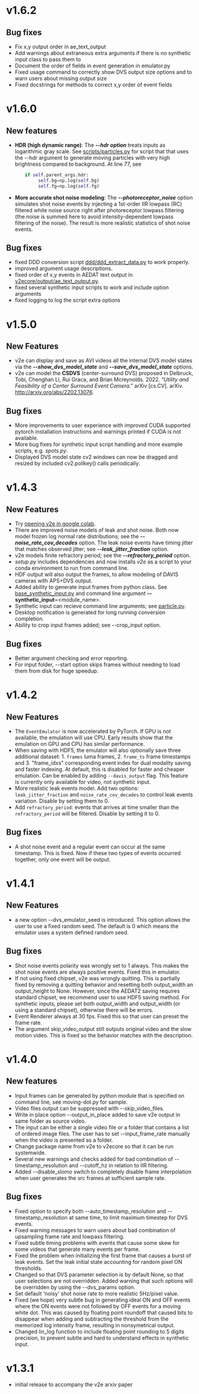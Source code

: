 # v1.6.2


## Bug fixes

 - Fix x,y output order in ae_text_output
 - Add warnings about extraneous extra arguments if there is no synthetic input class to pass them to
 - Document the order of fields in event generation in emulator.py
 - Fixed usage command to correctly show DVS output size options and to warn users about missing output size
 - Fixed docstrings for methods to correct x,y order of event fields

# v1.6.0

##  New features
  - **HDR (high dynamic range)**: The **_--hdr option_** treats inputs as logarithmic gray scale. See  [scripts/particles.py](https://github.com/SensorsINI/v2e/blob/master/scripts/particles.py) for script that that uses the --hdr argument to generate moving particles with very high brightness compared to background. At line 77, see
```python
       if self.parent_args.hdr:
            self.bg=np.log(self.bg)
            self.fg=np.log(self.fg)
```
  - **More accurate shot noise modeling**: The **-_-photoreceptor_noise_** option simulates shot noise events by injecting a 1st-order IIR lowpass (RC) filtered white noise source right after photoreceptor lowpass filtering (the noise is summed here to avoid intensity-dependent lowpass filtering of the noise). The result is more realistic statistics of shot noise events.
##    Bug fixes
  - fixed DDD conversion script [ddd/ddd_extract_data.py](https://github.com/SensorsINI/v2e/blob/master/dataset_scripts/ddd/ddd_extract_data.py#L12-L12)  to work properly.
  - improved argument usage descriptions.
  - fixed order of x,y events in AEDAT text output in [v2ecore/output/ae_text_output.py](https://github.com/SensorsINI/v2e/blob/master/dataset_scripts/ddd/ddd_extract_data.py#L12-L12).
  - fixed several synthetic input scripts to work and include option arguments
  - fixed logging to log the script extra options

# v1.5.0
##    New Features
  - v2e can display and save as AVI videos all the internal DVS model states via the **_--show_dvs_model_state_** and **_--save_dvs_model_state_** options.
  - v2e can model the **CSDVS** (center-surround DVS) proposed in Delbruck, Tobi, Chenghan Li, Rui Graca, and Brian Mcreynolds. 2022. “_Utility and Feasibility of a Center Surround Event Camera_.” arXiv [cs.CV]. arXiv. http://arxiv.org/abs/2202.13076.
##    Bug fixes
- More improvements to user experience with improved CUDA supported pytorch installation instructions and warnings printed if CUDA is not available.
- More bug fixes for synthetic input script handling and more example scripts, e.g. _spots.py_.
- Displayed DVS model state cv2 windows can now be dragged and resized by included cv2.pollkey() calls periodically.


# v1.4.3
##    New Features
  - Try [opening v2e in google colab](https://colab.research.google.com/drive/1czx-GJnx-UkhFVBbfoACLVZs8cYlcr_M?usp=sharing).
  - There are improved noise models of leak and shot noise.
    Both now model frozen log normal rate distributions; see the **_--noise_rate_cov_decades_** option.
    The leak noise events have timing jitter that matches observed jitter; see **_--leak_jitter_fraction_** option.
  - v2e models finite refractory period; see the **_--refractory_period_** option.
  - _setup.py_ includes dependencies and now installs _v2e_ as a script to your conda environment to run from command line.
  -  HDF output will also output the frames, to allow modeling of DAVIS cameras with APS+DVS output.
  - Added ability to generate input frames from python class.
    See [base_synthetic_input.py](https://github.com/SensorsINI/v2e/blob/master/v2ecore/base_synthetic_input.py) and command line argument **--synthetic_input**=<module_name>.
  - Synthetic input can recieve command line arguments; see [particle.py](https://github.com/SensorsINI/v2e/blob/master/scripts/particles.py).
  - Desktop notification is  generated for long running conversion completion.
  - Ability to crop input frames added; see --crop_input option.
##    Bug fixes
- Better argument checking and error reporting.
- For input folder, --start option skips frames without needing to load them from disk for huge speedup.


# v1.4.2
##    New Features
- The `EventEmulator` is now accelerated by PyTorch. If GPU is not available, the emulation will use CPU. Early results show that the emulation on GPU and CPU has similar performance.
- When saving with HDF5, the emulator will also optionally save three additional dataset: 1. `frames` luma frames, 2. `frame_ts` frame timestamps and 3. "frame_idxs" corresponding event index for dual modality saving and faster indexing. At default, this is disabled for faster and cheaper emulation. Can be enabled by adding `--davis_output` flag. This feature is currently only available for video, not synthetic input.
- More realistic leak events model. Add two options: `leak_jitter_fraction` and `noise_rate_cov_decades` to control leak events variation. Disable by setting them to 0.
- Add `refractory_period`: events that arrives at time smaller than the `refractory_period` will be filtered. Disable by setting it to 0.

##    Bug fixes
- A shot noise event and a regular event can occur at the same timestamp. This is fixed. Now if these two types of events occurred together, only one event will be output.

# v1.4.1
##    New Features
- a new option --dvs_emulator_seed is introduced. This option allows the user to use a fixed random seed. The default is 0 which means the emulator uses a system defined random seed.

##    Bug fixes
- Shot noise events polarity was wrongly set to 1 always. This makes the shot noise events are always positive events. Fixed this in emulator.
- If not using fixed chipset, v2e was wrongly quitting. This is partially fixed by removing a quitting behavior and resetting both output_width an output_height to None. However, since the AEDAT2 saving requires standard chipset, we recommend user to use HDF5 saving method. For synthetic inputs, please set both output_width and output_width (or using a standard chipset), otherwise there will be errors.
- Event Renderer always at 30 fps. Fixed this so that user can preset the frame rate.
- The argument skip_video_output still outputs original video and the slow motion video. This is fixed so the behavior matches with the description.

# v1.4.0
##    New features
- Input frames can be generated by python module that is specified on command line, see moving-dot.py for sample.
- Video files output can be suppressed with --skip_video_files.
- Write in place option --output_in_place added to save v2e output in same folder as source video.
- The input can be either a single video file or a folder that contains a list of ordered image files. The user has to set --input_frame_rate manually when the video is presented as a folder.
- Change package name from v2e to v2ecore so that it can be run systemwide.
- Several new warnings and checks added for bad combination of --timestamp_resolution and --cutoff_hz in relation to IIR filtering.
- Added --disable_slomo switch to completely disable frame interpolation when user generates the src frames at sufficient sample rate.

##    Bug fixes
- Fixed option to specify both --auto_timestamp_resolution and --timestamp_resolution at same time, to limit maximum timestep for DVS events.
- Fixed warning messages to warn users about bad combination of upsampling frame rate and lowpass filtering.
- Fixed subtle timing problems with events that cause some skew for some videos that generate many events per frame.
- Fixed the problem when initializing the first frame that causes a burst of leak events. Set the leak initial state accounting for random pixel ON thresholds.
- Changed so that DVS parameter selection is by default None, so that user selections are not overridden. Added warning that such options will be overridden by using the --dvs_params option.
- Set default 'noisy' shot noise rate to more realistic 5Hz/pixel value.
- Fixed (we hope) very subtle bug in generating ideal ON and OFF events where the ON events were not followed by OFF events for a moving white dot. This was caused by floating point roundoff that caused bits to disappear when adding and subtracting the threshold from the memorized log intensity frame, resulting in nonsymetrical output.
- Changed lin_log function to include floating point rounding to 5 digits precision, to prevent subtle and hard to understand effects in synthetic input.

# v1.3.1
- initial release to accompany the v2e arxiv paper
